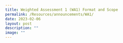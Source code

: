 ```yaml
---
title: Weighted Assessment 1 (WA1) Format and Scope
permalink: /Resources/announcements/WA1/
date: 2023-02-06
layout: post
description: ""
image: ""
---
```

